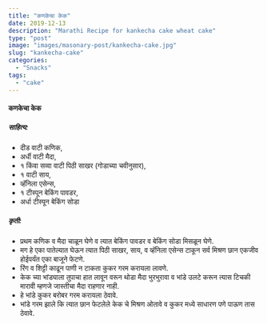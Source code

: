 ```yaml
---
title: "कणकेचा केक"
date: 2019-12-13
description: "Marathi Recipe for kankecha cake wheat cake"
type: "post"
image: "images/masonary-post/kankecha-cake.jpg"
slug: "kankecha-cake"
categories: 
  - "Snacks"
tags:
  - "cake"
---
```


#### कणकेचा केक 



##### साहित्य: 


- दीड वाटी कणिक, 
- अर्धी वाटी मैदा,
- १ किंवा सव्वा वाटी पिठी साखर (गोडाच्या चवीनुसार),
- १ वाटी साय,
- व्हॅनिला एसेन्स,
- १ टीस्पून बेकिंग पावडर,
- अर्धा टीस्पून बेकिंग सोडा 


##### कृती: 


- प्रथम कणिक व मैदा चाळून घेणे व त्यात बेकिंग पावडर व बेकिंग सोडा मिसळून घेणे.
-  मग हे एका पातेल्यात घेऊन त्यात पिठी साखर, साय, व व्हॅनिला एसेन्स टाकून सर्व मिश्रण छान एकजीव होईपर्यंत एका बाजूने फेटणे.
- रिंग व शिट्टी काढून पाणी न टाकता कुकर गरम करायला लावणे.
- केक च्या भांड्याला तुपाचा हात लावून वरून थोडा मैदा भुरभुरावा व भांडे उलटे करून त्यास टिचकी मारावी म्हणजे जास्तीचा मैदा राहणार नाही.
- हे भांडे कुकर बरोबर गरम करायला ठेवावे.
- भांडे गरम झाले कि त्यात छान फेटलेले केक चे मिश्रण ओतावे व कुकर मध्ये साधारण पणे पाऊण तास ठेवावे.
